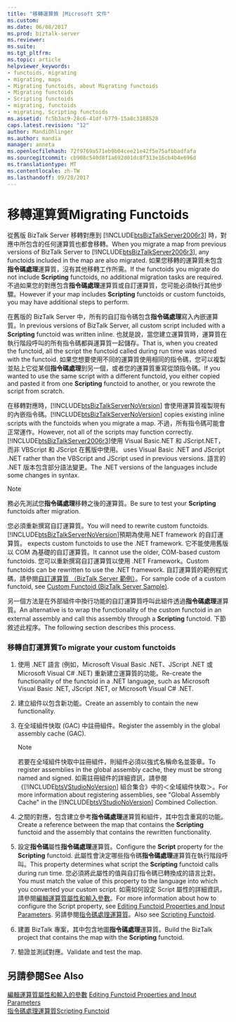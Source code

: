 ```yaml
---
title: "移轉運算質 |Microsoft 文件"
ms.custom: 
ms.date: 06/08/2017
ms.prod: biztalk-server
ms.reviewer: 
ms.suite: 
ms.tgt_pltfrm: 
ms.topic: article
helpviewer_keywords:
- functoids, migrating
- migrating, maps
- Migrating functoids, about Migrating functoids
- Migrating functoids
- Scripting functoids
- migrating, functoids
- migrating, Scripting functoids
ms.assetid: fc5b3ac9-28c6-41df-b779-15a8c3188528
caps.latest.revision: "12"
author: MandiOhlinger
ms.author: mandia
manager: anneta
ms.openlocfilehash: 72f9769a571eb9b04cee21e42f5e75afbbadfafa
ms.sourcegitcommit: cb908c540d8f1a692d01dc8f313e16cb4b4e696d
ms.translationtype: MT
ms.contentlocale: zh-TW
ms.lasthandoff: 09/20/2017
---
```

# <a name="migrating-functoids"></a><span data-ttu-id="0df48-102">移轉運算質</span><span class="sxs-lookup"><span data-stu-id="0df48-102">Migrating Functoids</span></span>
<span data-ttu-id="0df48-103">從舊版 BizTalk Server 移轉對應到 [!INCLUDE[btsBizTalkServer2006r3](../includes/btsbiztalkserver2006r3-md.md)] 時，對應中所包含的任何運算質也都會移轉。</span><span class="sxs-lookup"><span data-stu-id="0df48-103">When you migrate a map from previous versions of BizTalk Server to [!INCLUDE[btsBizTalkServer2006r3](../includes/btsbiztalkserver2006r3-md.md)], any functoids included in the map are also migrated.</span></span> <span data-ttu-id="0df48-104">如果您移轉的運算質未包含**指令碼處理**運算質，沒有其他移轉工作所需。</span><span class="sxs-lookup"><span data-stu-id="0df48-104">If the functoids you migrate do not include **Scripting** functoids, no additional migration tasks are required.</span></span> <span data-ttu-id="0df48-105">不過如果您的對應包含**指令碼處理**運算質或自訂運算質，您可能必須執行其他步驟。</span><span class="sxs-lookup"><span data-stu-id="0df48-105">However if your map includes **Scripting** functoids or custom functoids, you may have additional steps to perform.</span></span>  
  
 <span data-ttu-id="0df48-106">在舊版的 BizTalk Server 中，所有的自訂指令碼包含**指令碼處理**寫入內嵌運算質。</span><span class="sxs-lookup"><span data-stu-id="0df48-106">In previous versions of BizTalk Server, all custom script included with a **Scripting** functoid was written inline.</span></span> <span data-ttu-id="0df48-107">也就是說，當您建立運算質時，運算質在執行階段呼叫的所有指令碼都與運算質一起儲存。</span><span class="sxs-lookup"><span data-stu-id="0df48-107">That is, when you created the functoid, all the script the functoid called during run time was stored with the functoid.</span></span> <span data-ttu-id="0df48-108">如果您想要使用不同的運算質使用相同的指令碼，您可以複製並貼上它從某個**指令碼處理**到另一個，或者您的運算質重寫從頭指令碼。</span><span class="sxs-lookup"><span data-stu-id="0df48-108">If you wanted to use the same script with a different functoid, you either copied and pasted it from one **Scripting** functoid to another, or you rewrote the script from scratch.</span></span>  
  
 <span data-ttu-id="0df48-109">在移轉對應時，[!INCLUDE[btsBizTalkServerNoVersion](../includes/btsbiztalkservernoversion-md.md)] 會使用運算質複製現有的內嵌指令碼。</span><span class="sxs-lookup"><span data-stu-id="0df48-109">[!INCLUDE[btsBizTalkServerNoVersion](../includes/btsbiztalkservernoversion-md.md)] copies existing inline scripts with the functoids when you migrate a map.</span></span> <span data-ttu-id="0df48-110">不過，所有指令碼可能會正常運作。</span><span class="sxs-lookup"><span data-stu-id="0df48-110">However, not all of the scripts may function correctly.</span></span> [!INCLUDE[btsBizTalkServer2006r3](../includes/btsbiztalkserver2006r3-md.md)]<span data-ttu-id="0df48-111">使用 Visual Basic.NET 和 JScript.NET，而非 VBScript 和 JScript 在舊版中使用。</span><span class="sxs-lookup"><span data-stu-id="0df48-111"> uses Visual Basic .NET and JScript .NET rather than the VBScript and JScript used in previous versions.</span></span> <span data-ttu-id="0df48-112">語言的 .NET 版本包含部分語法變更。</span><span class="sxs-lookup"><span data-stu-id="0df48-112">The .NET versions of the languages include some changes in syntax.</span></span>  
  
> [!NOTE]
>  <span data-ttu-id="0df48-113">務必先測試您**指令碼處理**移轉之後的運算質。</span><span class="sxs-lookup"><span data-stu-id="0df48-113">Be sure to test your **Scripting** functoids after migration.</span></span>  
  
 <span data-ttu-id="0df48-114">您必須重新撰寫自訂運算質。</span><span class="sxs-lookup"><span data-stu-id="0df48-114">You will need to rewrite custom functoids.</span></span> [!INCLUDE[btsBizTalkServerNoVersion](../includes/btsbiztalkservernoversion-md.md)]<span data-ttu-id="0df48-115">預期為使用.NET framework 的自訂運算質。</span><span class="sxs-lookup"><span data-stu-id="0df48-115"> expects custom functoids to use the .NET framework.</span></span> <span data-ttu-id="0df48-116">它不能使用舊版以 COM 為基礎的自訂運算質。</span><span class="sxs-lookup"><span data-stu-id="0df48-116">It cannot use the older, COM-based custom functoids.</span></span> <span data-ttu-id="0df48-117">您可以重新撰寫自訂運算質以使用 .NET Framework。</span><span class="sxs-lookup"><span data-stu-id="0df48-117">Custom functoids can be rewritten to use the .NET framework.</span></span> <span data-ttu-id="0df48-118">自訂運算質的範例程式碼，請參閱[自訂運算質 （BizTalk Server 範例）](../core/custom-functoid-biztalk-server-sample.md)。</span><span class="sxs-lookup"><span data-stu-id="0df48-118">For sample code of a custom functoid, see [Custom Functoid (BizTalk Server Sample)](../core/custom-functoid-biztalk-server-sample.md).</span></span>  
  
 <span data-ttu-id="0df48-119">另一個方法是在外部組件中換行功能的自訂運算質呼叫此組件透過**指令碼處理**運算質。</span><span class="sxs-lookup"><span data-stu-id="0df48-119">An alternative is to wrap the functionality of the custom functoid in an external assembly and call this assembly through a **Scripting** functoid.</span></span> <span data-ttu-id="0df48-120">下節敘述此程序。</span><span class="sxs-lookup"><span data-stu-id="0df48-120">The following section describes this process.</span></span>  
  
### <a name="to-migrate-your-custom-functoids"></a><span data-ttu-id="0df48-121">移轉自訂運算質</span><span class="sxs-lookup"><span data-stu-id="0df48-121">To migrate your custom functoids</span></span>  
  
1.  <span data-ttu-id="0df48-122">使用 .NET 語言 (例如，Microsoft Visual Basic .NET、JScript .NET 或 Microsoft Visual C# .NET) 重新建立運算質的功能。</span><span class="sxs-lookup"><span data-stu-id="0df48-122">Re-create the functionality of the functoid in a .NET language, such as Microsoft Visual Basic .NET, JScript .NET, or Microsoft Visual C# .NET.</span></span>  
  
2.  <span data-ttu-id="0df48-123">建立組件以包含新功能。</span><span class="sxs-lookup"><span data-stu-id="0df48-123">Create an assembly to contain the new functionality.</span></span>  
  
3.  <span data-ttu-id="0df48-124">在全域組件快取 (GAC) 中註冊組件。</span><span class="sxs-lookup"><span data-stu-id="0df48-124">Register the assembly in the global assembly cache (GAC).</span></span>  
  
    > [!NOTE]
    >  <span data-ttu-id="0df48-125">若要在全域組件快取中註冊組件，則組件必須以強式名稱命名並簽章。</span><span class="sxs-lookup"><span data-stu-id="0df48-125">To register assemblies in the global assembly cache, they must be strong named and signed.</span></span> <span data-ttu-id="0df48-126">如需註冊組件的詳細資訊，請參閱《[!INCLUDE[btsVStudioNoVersion](../includes/btsvstudionoversion-md.md)] 組合集合》中的＜全域組件快取＞。</span><span class="sxs-lookup"><span data-stu-id="0df48-126">For more information about registering assemblies, see "Global Assembly Cache" in the [!INCLUDE[btsVStudioNoVersion](../includes/btsvstudionoversion-md.md)] Combined Collection.</span></span>  
  
4.  <span data-ttu-id="0df48-127">之間的對應，包含建立參考**指令碼處理**運算質和組件，其中包含重寫的功能。</span><span class="sxs-lookup"><span data-stu-id="0df48-127">Create a reference between the map that contains the **Scripting** functoid and the assembly that contains the rewritten functionality.</span></span>  
  
5.  <span data-ttu-id="0df48-128">設定**指令碼**屬性**指令碼處理**運算質。</span><span class="sxs-lookup"><span data-stu-id="0df48-128">Configure the **Script** property for the **Scripting** functoid.</span></span> <span data-ttu-id="0df48-129">此屬性會決定哪些指令碼**指令碼處理**運算質在執行階段呼叫。</span><span class="sxs-lookup"><span data-stu-id="0df48-129">This property determines what script the **Scripting** functoid calls during run time.</span></span> <span data-ttu-id="0df48-130">您必須將此屬性的值與自訂指令碼已轉換成的語言比對。</span><span class="sxs-lookup"><span data-stu-id="0df48-130">You must match the value of this property to the language into which you converted your custom script.</span></span> <span data-ttu-id="0df48-131">如需如何設定 Script 屬性的詳細資訊，請參閱[編輯運算質屬性和輸入參數](../core/editing-functoid-properties-and-input-parameters.md)。</span><span class="sxs-lookup"><span data-stu-id="0df48-131">For more information about how to configure the Script property, see [Editing Functoid Properties and Input Parameters](../core/editing-functoid-properties-and-input-parameters.md).</span></span> <span data-ttu-id="0df48-132">另請參閱[指令碼處理運算質](../core/scripting-functoid.md)。</span><span class="sxs-lookup"><span data-stu-id="0df48-132">Also see [Scripting Functoid](../core/scripting-functoid.md).</span></span>  
  
6.  <span data-ttu-id="0df48-133">建置 BizTalk 專案，其中包含地圖**指令碼處理**運算質。</span><span class="sxs-lookup"><span data-stu-id="0df48-133">Build the BizTalk project that contains the map with the **Scripting** functoid.</span></span>  
  
7.  <span data-ttu-id="0df48-134">驗證並測試對應。</span><span class="sxs-lookup"><span data-stu-id="0df48-134">Validate and test the map.</span></span>  
  
## <a name="see-also"></a><span data-ttu-id="0df48-135">另請參閱</span><span class="sxs-lookup"><span data-stu-id="0df48-135">See Also</span></span>  
 <span data-ttu-id="0df48-136">[編輯運算質屬性和輸入的參數](../core/editing-functoid-properties-and-input-parameters.md) </span><span class="sxs-lookup"><span data-stu-id="0df48-136">[Editing Functoid Properties and Input Parameters](../core/editing-functoid-properties-and-input-parameters.md) </span></span>  
 [<span data-ttu-id="0df48-137">指令碼處理運算質</span><span class="sxs-lookup"><span data-stu-id="0df48-137">Scripting Functoid</span></span>](../core/scripting-functoid.md)
